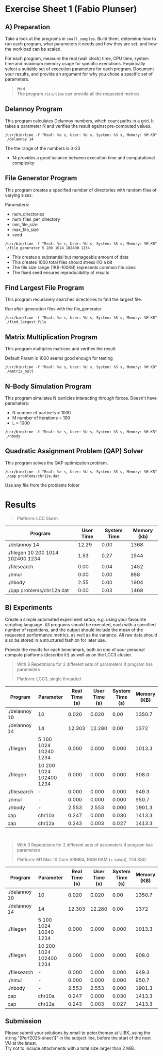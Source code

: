 Exercise Sheet 1 (Fabio Plunser)
================

A) Preparation
-------------- 

Take a look at the programs in `small_samples`. Build them, determine how to run each program, what parameters it needs and how they are set, and how the workload can be scaled.

For each program, measure the real (wall clock) time, CPU time, system time and maximum memory usage for specific executions. Empirically select a suitable set of execution parameters for each program.
Document your results, and provide an argument for why you chose a specific set of parameters.

> *Hint*  
> The program `/bin/time` can provide all the requested metrics.

Delannoy Program
-------------- 

This program calculates Delannoy numbers, which count paths in a grid. It takes a parameter N and verifies the result against pre-computed values.

```
/usr/bin/time -f "Real: %e s, User: %U s, System: %S s, Memory: %M KB" ./delannoy 14
```
The the range of the numbers is 0-23 
- 14 provides a good balance between execution time and computational complexity 


File Generator Program
-------------- 

This program creates a specified number of directories with random files of varying sizes.


Paramaters: 
- num_directories 
- num_files_per_directory 
- min_file_size 
- max_file_size 
- seed
```
/usr/bin/time -f "Real: %e s, User: %U s, System: %S s, Memory: %M KB" ./file_generator 5 200 1024 102400 1234
```
- This creates a substantial but manageable amount of data
- This creates 1000 total files should stress I/O a bit 
- The file size range (1KB-100KB) represents common file sizes
- The fixed seed ensures reproducibility of results

Find Largest File Program
-------------- 

This program recursively searches directories to find the largest file.


Run after generation files with the file_generator
```
/usr/bin/time -f "Real: %e s, User: %U s, System: %S s, Memory: %M KB" ./find_largest_file
```

Matrix Multiplication Program
-------------- 

This program multiplies matrices and verifies the result.


Default Param is 1000 seems good enough for testing
```
/usr/bin/time -f "Real: %e s, User: %U s, System: %S s, Memory: %M KB" ./matrix_mult
```

N-Body Simulation Program
-------------- 

This program simulates N particles interacting through forces.
Doesn't have paramaters: 
- N number of particels = 1000 
- M number of iterations = 100 
- L = 1000 
```
/usr/bin/time -f "Real: %e s, User: %U s, System: %S s, Memory: %M KB" ./nbody

```

Quadratic Assignment Problem (QAP) Solver
-------------- 

This program solves the QAP optimization problem.

```
/usr/bin/time -f "Real: %e s, User: %U s, System: %S s, Memory: %M KB" ./qap problems/chr12a.dat
```
Use any file from the problems folder

# Results 
> Platform: LCC Slurm 

| Program                           | User Time | System Time | Memory (kb) |
| --------------------------------- | --------- | ----------- | ----------- |
| ./delannoy 14                     | 12.29     | 0.00        | 1368        |
| ./filegen 10 200 1014 102400 1234 | 1.53      | 0.27        | 1544        |
| ./filesearch                      | 0.00      | 0.04        | 1452        |
| ./nmul                            | 0.00      | 0.00        | 888         |
| ./nbody                           | 2.55      | 0.00        | 1904        |
| ./qap problems/chr12a.dat         | 0.00      | 0.03        | 1468        |



B) Experiments
--------------

Create a simple automated experiment setup, e.g. using your favourite scripting language. All programs should be executed, each with a specified number of repetitions, and the output should include the mean of the requested performance metrics, as well as the variance. All raw data should also be stored in a structured fashion for later use.

Provide the results for each benchmark, both on one of your personal compute platforms (describe it!) as well as on the LCC3 cluster.

> With 3 Repetations for 2 different sets of parameters if program has parameters 
> 
> Platform: LCC3, single threaded

| Program       | Parameter               | Real Time (s) | User Time (s) | System Time (s) | Memory (KB) |
| ------------- | ----------------------- | ------------- | ------------- | --------------- | ----------- |
| ./delannoy 10 | 10                      | 0.020         | 0.020         | 0.00            | 1350.7      |
| ./delannoy 14 | 14                      | 12.303        | 12.280        | 0.00            | 1372        |
| ./filegen     | 5 100 1024 10240 1234   | 0.000         | 0.000         | 0.000           | 1013.3      |
| ./filegen     | 10 200 1024 102400 1234 | 0.000         | 0.000         | 0.000           | 908.0       |
| ./filesearch  | -                       | 0.000         | 0.000         | 0.000           | 949.3       |
| ./nmul        | -                       | 0.000         | 0.000         | 0.000           | 950.7       |
| ./nbody       | -                       | 2.553         | 2.553         | 0.000           | 1901.3      |
| qap           | chr10a                  | 0.247         | 0.000         | 0.030           | 1413.3      |
| qap           | chr12a                  | 0.243         | 0.003         | 0.027           | 1413.3      |

<br/>

> With 3 Repetations for 2 different sets of parameters if program has parameters 
> 
> Platform: M1 Mac 10 Core ARM64, 16GB RAM (+ swap), 1TB SSD

| Program       | Parameter               | Real Time (s) | User Time (s) | System Time (s) | Memory (KB) |
| ------------- | ----------------------- | ------------- | ------------- | --------------- | ----------- |
| ./delannoy 10 | 10                      | 0.020         | 0.020         | 0.00            | 1350.7      |
| ./delannoy 14 | 14                      | 12.303        | 12.280        | 0.00            | 1372        |
| ./filegen     | 5 100 1024 10240 1234   | 0.000         | 0.000         | 0.000           | 1013.3      |
| ./filegen     | 10 200 1024 102400 1234 | 0.000         | 0.000         | 0.000           | 908.0       |
| ./filesearch  | -                       | 0.000         | 0.000         | 0.000           | 949.3       |
| ./nmul        | -                       | 0.000         | 0.000         | 0.000           | 950.7       |
| ./nbody       | -                       | 2.553         | 2.553         | 0.000           | 1901.3      |
| qap           | chr10a                  | 0.247         | 0.000         | 0.030           | 1413.3      |
| qap           | chr12a                  | 0.243         | 0.003         | 0.027           | 1413.3      |


Submission
----------
Please submit your solutions by email to peter.thoman at UIBK, using the string "[Perf2025-sheet1]" in the subject line, before the start of the next VU at the latest.  
Try not to include attachments with a total size larger than 2 MiB.
